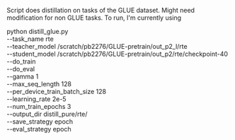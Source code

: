 Script does distillation on tasks of the GLUE dataset. Might need modification for non GLUE tasks. To run, I'm currently using

python distill_glue.py \
  --task_name rte \
  --teacher_model /scratch/pb2276/GLUE-pretrain/out_p2_l/rte \
  --student_model /scratch/pb2276/GLUE-pretrain/out_p2/rte/checkpoint-40 \
  --do_train \
  --do_eval \
  --gamma 1 \
  --max_seq_length 128 \
  --per_device_train_batch_size 128 \
  --learning_rate 2e-5 \
  --num_train_epochs 3 \
  --output_dir distill_pure/rte/ \
  --save_strategy epoch \
  --eval_strategy epoch 
